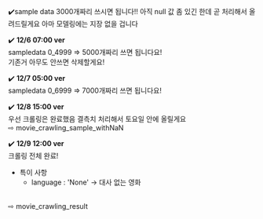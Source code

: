 ✔️sample data 3000개짜리 쓰시면 됩니다!!
아직 null 값 좀 있긴 한데 곧 처리해서 올려드릴게요
아마 모델링에는 지장 없을 겁니다
<br>

✔️ **12/6 07:00 ver**
<br>
sampledata 0_4999 => 5000개짜리 쓰면 됩니다요!
<br>
기존거 아무도 안쓰면 삭제할게요!

✔️ **12/7 05:00 ver**
<br>
sampledata 0_6999 => 7000개짜리 쓰면 됩니다요!

✔️ **12/8 15:00 ver**
<br>
우선 크롤링은 완료했음 결측치 처리해서 토요일 안에 올릴게요
<br>
⇨ movie_crawling_sample_withNaN

✔️ **12/9 12:00 ver**
<br>
크롤링 전체 완료!
- 특이 사항
    - language : 'None' → 대사 없는 영화
<br>
⇨ movie_crawling_result
